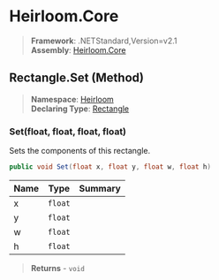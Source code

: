 # Heirloom.Core

> **Framework**: .NETStandard,Version=v2.1  
> **Assembly**: [Heirloom.Core][0]

## Rectangle.Set (Method)

> **Namespace**: [Heirloom][0]  
> **Declaring Type**: [Rectangle][1]

### Set(float, float, float, float)

Sets the components of this rectangle.

```cs
public void Set(float x, float y, float w, float h)
```

| Name | Type    | Summary |
|------|---------|---------|
| x    | `float` |         |
| y    | `float` |         |
| w    | `float` |         |
| h    | `float` |         |

> **Returns** - `void`

[0]: ../../../Heirloom.Core.md
[1]: ../Rectangle.md
